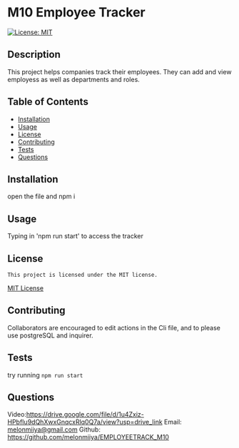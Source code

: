 # M10 Employee Tracker

[![License: MIT](https://img.shields.io/badge/License-MIT-yellow.svg)](https://opensource.org/licenses/MIT)

## Description

This project helps companies track their employees. They can add and view employess as well as departments and roles.

## Table of Contents

- [Installation](#installation)
- [Usage](#usage)
- [License](#license)
- [Contributing](#contributing)
- [Tests](#tests)
- [Questions](#Questions)

## Installation

open the file and npm i 

## Usage

Typing in 'npm run start' to access the tracker 

## License

    This project is licensed under the MIT license.

[MIT License](https://opensource.org/licenses/MIT)

## Contributing

Collaborators are encouraged to edit actions in the Cli file, and to please use postgreSQL and inquirer.

## Tests

try running `npm run start` 

## Questions

Video:https://drive.google.com/file/d/1u4Zxiz-HPbfIu9dQhXwxGnqcxRlq0Q7a/view?usp=drive_link
Email: melonmiiya@gmail.com
Github: https://github.com/melonmiiya/EMPLOYEETRACK_M10
